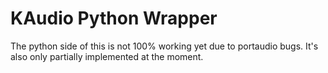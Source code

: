 # KAudio Python Wrapper

The python side of this is not 100% working yet due to portaudio bugs.
It's also only partially implemented at the moment.
